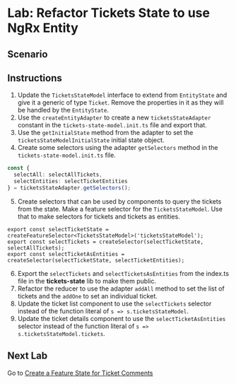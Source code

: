 # Lab: Refactor Tickets State to use NgRx Entity

## Scenario

## Instructions
1. Update the `TicketsStateModel` interface to extend from `EntityState` and give it a generic of type `Ticket`. Remove the properties in it as they will be handled by the `EntityState`.
1. Use the `createEntityAdapter` to create a new `ticketsStateAdapter` constant in the `tickets-state-model.init.ts` file and export that.
1. Use the `getInitialState` method from the adapter to set the `ticketsStateModelInitialState` initial state object.
1. Create some selectors using the adapter `getSelectors` method in the `tickets-state-model.init.ts` file.
```typescript
const {
  selectAll: selectAllTickets,
  selectEntities: selectTicketEntities
} = ticketsStateAdapter.getSelectors();
```
5. Create selectors that can be used by components to query the tickets from the state. Make a feature selector for the `TicketsStateModel`. Use that to make selectors for tickets and tickets as entities.
```
export const selectTicketState = createFeatureSelector<TicketsStateModel>('ticketsStateModel');
export const selectTickets = createSelector(selectTicketState, selectAllTickets);
export const selectTicketAsEntities = createSelector(selectTicketState, selectTicketEntities);
```
6. Export the `selectTickets` and `selectTicketsAsEntities` from the index.ts file in the **tickets-state** lib to make them public.
1. Refactor the reducer to use the adapter `addAll` method to set the list of tickets and the `addOne` to set an individual ticket.
1. Update the ticket list component to use the `selectTickets` selector instead of the function literal of `s => s.ticketsStateModel`.
1. Update the ticket details component to use the `selectTicketAsEntities` selector instead of the function literal of `s => s.ticketsStateModel.tickets`.

## Next Lab
Go to [Create a Feature State for Ticket Comments](building-blocks-of-ngrx/lab-4.md)